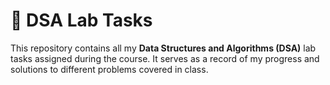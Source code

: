 # 📘 DSA Lab Tasks  

This repository contains all my **Data Structures and Algorithms (DSA)** lab tasks assigned during the course. It serves as a record of my progress and solutions to different problems covered in class.  


